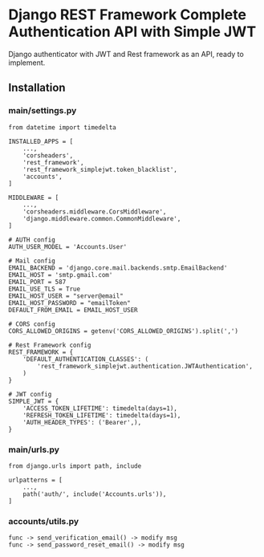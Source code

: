 # Django REST Framework Complete Authentication API with Simple JWT
Django authenticator with JWT and Rest framework as an API, ready to implement.


## Installation
### main/settings.py
```
from datetime import timedelta

INSTALLED_APPS = [
    ...,
    'corsheaders',
    'rest_framework',
    'rest_framework_simplejwt.token_blacklist',
    'accounts',
]

MIDDLEWARE = [
    ...,
    'corsheaders.middleware.CorsMiddleware',
    'django.middleware.common.CommonMiddleware',
]

# AUTH config
AUTH_USER_MODEL = 'Accounts.User'

# Mail config
EMAIL_BACKEND = 'django.core.mail.backends.smtp.EmailBackend'
EMAIL_HOST = 'smtp.gmail.com'
EMAIL_PORT = 587
EMAIL_USE_TLS = True
EMAIL_HOST_USER = "server@email"
EMAIL_HOST_PASSWORD = "emailToken"
DEFAULT_FROM_EMAIL = EMAIL_HOST_USER

# CORS config
CORS_ALLOWED_ORIGINS = getenv('CORS_ALLOWED_ORIGINS').split(',')

# Rest Framework config
REST_FRAMEWORK = {
    'DEFAULT_AUTHENTICATION_CLASSES': (
        'rest_framework_simplejwt.authentication.JWTAuthentication',
    )
}

# JWT config
SIMPLE_JWT = {
    'ACCESS_TOKEN_LIFETIME': timedelta(days=1),
    'REFRESH_TOKEN_LIFETIME': timedelta(days=1),
    'AUTH_HEADER_TYPES': ('Bearer',),
}
```
### main/urls.py
```
from django.urls import path, include

urlpatterns = [
    ...,
    path('auth/', include('Accounts.urls')),
]
```

### accounts/utils.py
```
func -> send_verification_email() -> modify msg
func -> send_password_reset_email() -> modify msg
```